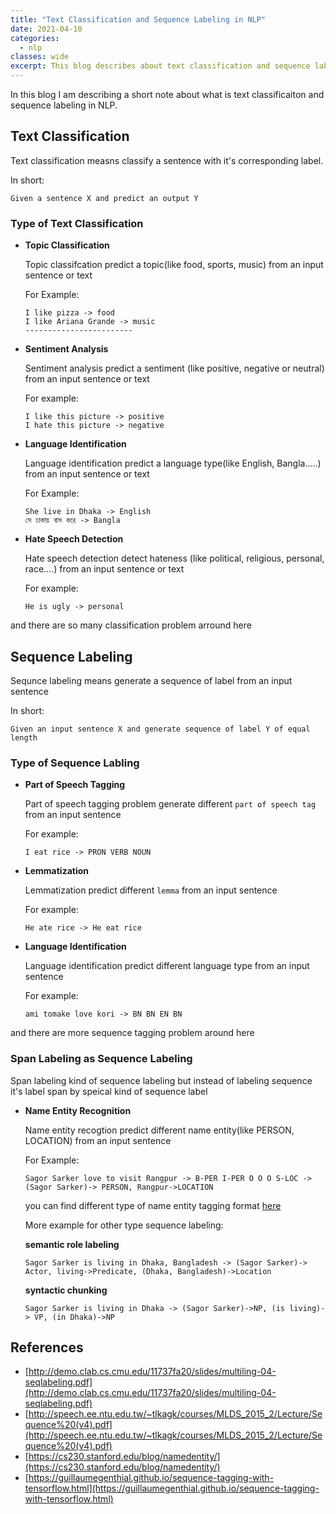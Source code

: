 ```yaml
---
title: "Text Classification and Sequence Labeling in NLP"
date: 2021-04-10
categories:
  - nlp
classes: wide
excerpt: This blog describes about text classification and sequence labeling in NLP.
---
```


In this blog I am describing a short note about what is text classificaiton and sequence labeling in NLP.

## Text Classification
Text classification measns classify a sentence with it's corresponding label.

In short:
```
Given a sentence X and predict an output Y
```
### Type of Text Classification
- __Topic Classification__
  
  Topic classifcation predict a topic(like food, sports, music) from an input sentence or text
  
  For Example:
  ```
  I like pizza -> food
  I like Ariana Grande -> music
  ------------------------
  ```
  
- __Sentiment Analysis__

  Sentiment analysis predict a sentiment (like positive, negative or neutral) from an input sentence or text
  
  For example:
  ```
  I like this picture -> positive
  I hate this picture -> negative
  
  ```
- __Language Identification__

  Language identification predict a language type(like English, Bangla.....) from an input sentence or text
  
  For Example:
  ```
  She live in Dhaka -> English
  সে ঢাকায় বাস করে -> Bangla
  ```
- __Hate Speech Detection__

  Hate speech detection detect hateness (like political, religious, personal, race....) from an input sentence or text
  
  For example:
  ```
  He is ugly -> personal
  ```
and there are so many classification problem arround here

## Sequence Labeling 
Sequnce labeling means generate a sequence of label from an input sentence

In short:
```
Given an input sentence X and generate sequence of label Y of equal length
```
### Type of Sequence Labling
- __Part of Speech Tagging__
  
  Part of speech tagging problem generate different `part of speech tag` from an input sentence
  
  For example:
  ```
  I eat rice -> PRON VERB NOUN 
  ```
- __Lemmatization__

  Lemmatization predict different `lemma` from an input sentence
  
  For example:
  ```
  He ate rice -> He eat rice
  ```
- __Language Identification__

  Language identification predict different language type from an input sentence
  
  For example:
  ```
  ami tomake love kori -> BN BN EN BN
  ```
and there are more sequence tagging problem around here

### Span Labeling as Sequence Labeling
Span labeling kind of sequence labeling but instead of labeling sequence it's label span by speical kind of sequence label

- __Name Entity Recognition__

  Name entity recogtion predict different name entity(like PERSON, LOCATION) from an input sentence
  
  For Example:
  ```
  Sagor Sarker love to visit Rangpur -> B-PER I-PER O O O S-LOC -> (Sagor Sarker)-> PERSON, Rangpur->LOCATION
  
  ```
  you can find different type of name entity tagging format [here](https://en.wikipedia.org/wiki/Inside%E2%80%93outside%E2%80%93beginning_(tagging))
  
  More example for other type sequence labeling:
  
  __semantic role labeling__
  ```
  Sagor Sarker is living in Dhaka, Bangladesh -> (Sagor Sarker)-> Actor, living->Predicate, (Dhaka, Bangladesh)->Location
  ```
  __syntactic chunking__
  ```
  Sagor Sarker is living in Dhaka -> (Sagor Sarker)->NP, (is living)-> VP, (in Dhaka)->NP
  ```
  
## References
- [http://demo.clab.cs.cmu.edu/11737fa20/slides/multiling-04-seqlabeling.pdf](http://demo.clab.cs.cmu.edu/11737fa20/slides/multiling-04-seqlabeling.pdf)
- [http://speech.ee.ntu.edu.tw/~tlkagk/courses/MLDS_2015_2/Lecture/Sequence%20(v4).pdf](http://speech.ee.ntu.edu.tw/~tlkagk/courses/MLDS_2015_2/Lecture/Sequence%20(v4).pdf)
- [https://cs230.stanford.edu/blog/namedentity/](https://cs230.stanford.edu/blog/namedentity/)
- [https://guillaumegenthial.github.io/sequence-tagging-with-tensorflow.html](https://guillaumegenthial.github.io/sequence-tagging-with-tensorflow.html)
